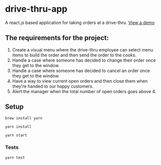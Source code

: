 # drive-thru-app
A react.js based application for taking orders at a drive-thru.
[View a demo](https://drive-thru.netlify.com)

## The requirements for the project:
1. Create a visual menu where the drive-thru employee can select menu items to build the order and then send the order to the cooks.
2. Handle a case where someone has decided to change their order once they get to the window.
3. Handle a case where someone has decided to cancel an order once they get to the window.
4. Have a way to view current open orders and then close them when they're handed to our happy customers.
5. Alert the manager when the total number of open orders goes above 4.

## Setup

```
brew install yarn
```

```
yarn install
```

```
yarn start
```

### Tests

```
yarn test
```
